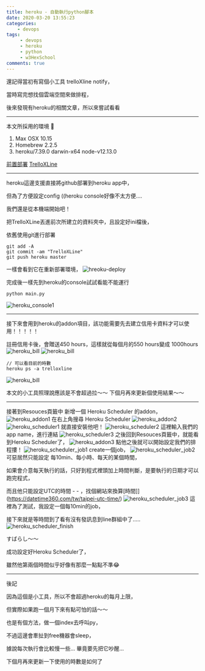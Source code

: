 ```yaml
---
title: heroku - 自動執行python腳本
date: 2020-03-20 13:55:23
categories:
    - devops
tags: 
     - devops
     - heroku
     - python
     - w3HexSchool
comments: true
---
```

還記得當初有寫個小工具 trelloXline notify，

當時寫完想找個雲端空間來做排程，

後來發現有heroku的相關文章，所以來嘗試看看
<!-- more -->

***
本文所採用的環境

1. Max OSX 10.15
2. Homebrew 2.2.5
3. heroku/7.39.0 darwin-x64 node-v12.13.0

[前置部署](https://yeeinhole.github.io/2020/03/14/heroku-python/)
[TrelloXLine](https://github.com/yeeinhole/TrelloXLine)
***

heroku這邊支援直接將github部署到heroku app中，

但為了方便設定config ((heroku console好像不太方便.... 

我們還是從本機端開始吧！

把TrelloXLine丟進前次所建立的資料夾中，且設定好ini檔後，

依舊使用git進行部署
```
git add -A
git commit -am "TrelloXLine"
git push heroku master
```
一樣會看到它在重新部署環境，
![hreoku-deploy](../../../../image/herohu-trelloXline/hreoku_deploy.png "hreoku-deploy")

完成後一樣先到heroku的console試試看能不能運行
```
python main.py
```
![heroku_console1](../../../../image/herohu-trelloXline/heroku_console1.png "heroku_console1")

***

接下來會用到heroku的addon項目，該功能需要先去建立信用卡資料才可以使用！！！！！

註冊信用卡後，會贈送450 hours，這樣就從每個月的550 hours變成 1000hours
![heroku_bill](../../../../image/herohu-trelloXline/heroku_bill1.png "heroku_bill")
![heroku_bill](../../../../image/herohu-trelloXline/heroku_bill2.png "heroku_bill")
```
// 可以看目前的時數
heroku ps -a trelloxline
```
![heroku_bill](../../../../image/herohu-trelloXline/heroku_bill3.png "heroku_bill")

本文的小工具照理說應該是不會超過拉～～  下個月再來更新個使用結果～～
***

接著到Resouces頁籤中 新增一個 Heroku Scheduler 的addon，
![heroku_addon1](../../../../image/herohu-trelloXline/heroku_addon1.png "heroku_addon1")
在右上角搜尋 Heroku Scheduler 
![heroku_addon2](../../../../image/herohu-trelloXline/heroku_addon2.png "heroku_addon2")
![heroku_scheduler1](../../../../image/herohu-trelloXline/heroku_scheduler1.png "heroku_scheduler1")
就直接安裝他吧！
![heroku_scheduler2](../../../../image/herohu-trelloXline/heroku_scheduler2.png "heroku_scheduler2")
這裡輸入我們的app name，進行連結
![heroku_scheduler3](../../../../image/herohu-trelloXline/heroku_scheduler3.png "heroku_scheduler3")
之後回到Resouces頁籤中，就能看到Heroku Scheduler了，
![heroku_addon3](../../../../image/herohu-trelloXline/heroku_addon3.png "heroku_addon3")
點他之後就可以開始設定我們的排程摟！
![heroku_scheduler_job1](../../../../image/herohu-trelloXline/heroku_scheduler_job1.png "heroku_scheduler_job1")
create一個job，
![heroku_scheduler_job2](../../../../image/herohu-trelloXline/heroku_scheduler_job2.png "heroku_scheduler_job2")
可惡居然只能設定 每10min、每小時、每天的某個時間，

如果會介意每天執行的話，只好到程式裡頭加上時間判斷，是要執行的日期才可以跑完程式，

而且他只能設定UTC的時間 - - ，找個網站來換算[時間]](https://datetime360.com/tw/taipei-utc-time/)
![heroku_scheduler_job3](../../../../image/herohu-trelloXline/heroku_scheduler_job3.png "heroku_scheduler_job3")
這裡為了測試，我設定一個每10min的job，

接下來就是等時間到了看有沒有發訊息到line群組中了.....
![heroku_scheduler_finish](../../../../image/herohu-trelloXline/heroku_scheduler_finish.png "heroku_scheduler_finish")

すばらし～～ 

成功設定好Heroku Scheduler了，

雖然他第兩個時間似乎好像有那麼一點點不準😂

***
後記

因為這個是小工具，所以不會超過heroku的每月上限，

但實際如果跑一個月下來有點可怕的話～～

也是有個方法，做一個index去呼叫py，

不過這邊會牽扯到free機器會sleep，

據說每次執行會比較慢一些... 畢竟要先把它吵醒...

下個月再來更新一下使用的時數是如何了